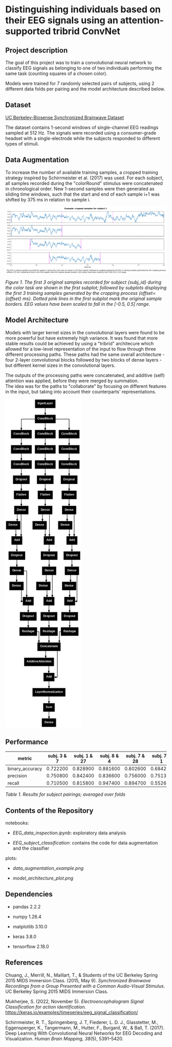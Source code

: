# Distinguishing individuals based on their EEG signals using an attention-supported tribrid ConvNet
## Project description

The goal of this project was to train a convolutional neural network to classify EEG signals as belonging to one of two individuals performing the same task (counting squares of a chosen color). 

Models were trained for 7 randomly selected pairs of subjects, using 2 different data folds per pairing and the model architecture described below. 

## Dataset

[UC Berkeley-Biosense Synchronized Brainwave Dataset](https://www.kaggle.com/datasets/berkeley-biosense/synchronized-brainwave-dataset)

The dataset contains 1-second windows of single-channel EEG readings sampled at 512 Hz. The signals were recorded using a consumer-grade headset with a single-electrode
while the subjects responded to different types of stimuli. 

## Data Augmentation

To increase the number of available training samples, a cropped training strategy inspired by Schirrmeister et al. (2017) was used. For each subject, all samples recorded during the 
"colorRound" stimulus were concatenated in chronological order. New 1-second samples were then generated as sliding time windows, such that the start and end of each sample i+1 
was shifted by 375 ms in relation to sample i.

![Plot illustrating the data augmentation procedure](data_augmentation_example.png)

<i>Figure 1. The first 3 original samples recorded for subject {subj_id} during the color task are shown in the first subplot; 
followed by subplots displaying the first 3 training samples generated by the cropping process (offset={offset} ms). 
Dotted pink lines in the first subplot mark the original sample borders. EEG values have been scaled to fall in the [-0.5, 0.5] range.</i>

## Model Architecture

Models with larger kernel sizes in the convolutional layers were found to be more powerful but have extremely high variance. 
It was found that more stable results could be achieved by using a "tribrid" architecure which allowed for a low-level representation 
of the input to flow through three different processing paths. These paths had the same overall architecture - four 2-layer convolutional blocks followed by two blocks of dense layers -
but different kernel sizes in the convolutional layers. 

The outputs of the processing paths were concatenated, and additive (self) attention was applied, before they were merged by summation.  
The idea was for the paths to "collaborate" by focusing on different features in the input, but taking into account their counterparts' representations.

![Depiction of model architecture](model_architecture_plot.png)

## Performance

|metric         |subj. 3 & 7 |subj. 1 & 27 |subj. 8 & 4 |subj. 7 & 28 |subj. 7 & 1 |subj. 1 & 28 |subj. 6 & 18|
|---------------|------------|-------------|------------|-------------|------------|-------------|------------|
|binary_accuracy|0.722200    |0.828900 	   |0.881600 	|0.802600     |0.684200    |0.631600 	 |0.947400    |
|precision 	|0.750800    |0.842400 	   |0.836600 	|0.756000     |0.751300    |0.625000 	 |0.928600    |
|recall 	|0.710500    |0.815800 	   |0.947400 	|0.894700     |0.552600    |0.657900 	 |0.973700    |

<i>Table 1. Results for subject pairings; averaged over folds</i>

## Contents of the Repository

notebooks:

 - *EEG_data_inspection.ipynb*: exploratory data analysis

 - *EEG_subject_classification*: contains the code for data augmentation and the classifier

plots:

 - *data_augmentation_example.png*

 - *model_architecture_plot.png*

## Dependencies

 - pandas 2.2.2

 - numpy 1.26.4

 - matplotlib 3.10.0

 - keras 3.8.0

 - tensorflow 2.18.0

## References

Chuang, J., Merrill, N., Maillart, T., & Students of the UC Berkeley Spring 2015 MIDS Immersion Class. (2015, May 9). 
*Synchronized Brainwave Recordings from a Group Presented with a Common Audio-Visual Stimulus*. UC Berkeley Spring 2015 MIDS Immersion Class.

Mukherjee, S. (2022, November 5). *Electroencephalogram Signal Classification for action identification*. https://keras.io/examples/timeseries/eeg_signal_classification/

Schirrmeister, R. T., Springenberg, J. T, Fiederer, L. D. J., Glasstetter, M., Eggensperger, K., Tangermann, M., Hutter, F., Burgard, W., & Ball, T. (2017). 
Deep Learning With Convolutional Neural Networks for EEG Decoding and Visualization. *Human Brain Mapping, 38*(5), 5391–5420. 
